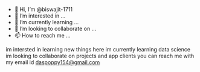 - 👋 Hi, I’m @biswajit-1711
- 👀 I’m interested in ...
- 🌱 I’m currently learning ...
- 💞️ I’m looking to collaborate on ...
- 📫 How to reach me ...

<!---
biswajit-1711/biswajit-1711 is a ✨ special ✨ repository because its `README.md` (this file) appears on your GitHub profile.
You can click the Preview link to take a look at your changes.
--->
im intersted in learning new things here
im currently learning data science
im looking to collaborate on projects and app clients
you can reach me with my email id daspoppy154@gmail.com
